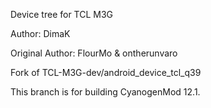 Device tree for TCL M3G

Author: DimaK

Original Author: FlourMo & ontherunvaro

Fork of TCL-M3G-dev/android_device_tcl_q39

This branch is for building CyanogenMod 12.1.
